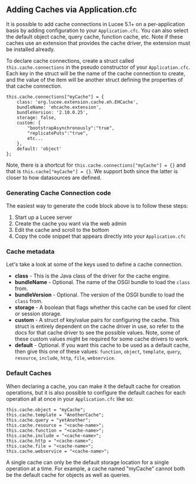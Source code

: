 <!--
{
  "title": "Adding Caches via Application.cfc",
  "id": "cookbook-caches-in-application-cfc",
  "related": [
    "tag-application"
  ],
  "categories": [
    "application",
    "cache"
  ],
  "menuTitle": "Adding Caches",
  "description": "How to add per-application caches via Application.cfc in Lucee.",
  "keywords": [
    "Caches",
    "Application.cfc",
    "Per-application caches",
    "Cache connections",
    "Default caches",
    "Lucee"
  ]
}
-->
## Adding Caches via Application.cfc

It is possible to add cache connections in Lucee 5.1+ on a per-application basis by adding configuration to your `Application.cfc`. You can also select the default object cache, query cache, function cache, etc. Note if these caches use an extension that provides the cache driver, the extension must be installed already.

To declare cache connections, create a struct called `this.cache.connections` in the pseudo constructor of your `Application.cfc`. Each key in the struct will be the name of the cache connection to create, and the value of the item will be another struct defining the properties of that cache connection.

```lucee
this.cache.connections["myCache"] = {
    class: 'org.lucee.extension.cache.eh.EHCache',
    bundleName: 'ehcache.extension',
    bundleVersion: '2.10.0.25',
    storage: false,
    custom: {
        "bootstrapAsynchronously":"true",
        "replicatePuts":"true",
        etc...
    },
    default: 'object'
};
```

Note, there is a shortcut for `this.cache.connections["myCache"] = {}` and that is `this.cache["myCache"] = {}`. We support both since the latter is closer to how datasources are defined.

### Generating Cache Connection code

The easiest way to generate the code block above is to follow these steps:

1. Start up a Lucee server
2. Create the cache you want via the web admin
3. Edit the cache and scroll to the bottom
4. Copy the code snippet that appears directly into your `Application.cfc`

### Cache metadata

Let's take a look at some of the keys used to define a cache connection.

* **class** - This is the Java class of the driver for the cache engine.
* **bundleName** - Optional. The name of the OSGI bundle to load the `class` from.
* **bundleVersion** - Optional. The version of the OSGI bundle to load the `class` from.
* **storage** - A boolean that flags whether this cache can be used for client or session storage.
* **custom** - A struct of key/value pairs for configuring the cache. This struct is entirely dependent on the cache driver in use, so refer to the docs for that cache driver to see the possible values. Note, some of these custom values might be required for some cache drivers to work.
* **default** - Optional. If you want this cache to be used as a default cache, then give this one of these values: `function`, `object`, `template`, `query`, `resource`, `include`, `http`, `file`, `webservice`.

### Default Caches

When declaring a cache, you can make it the default cache for creation operations, but it is also possible to configure the default caches for each operation all at once in your `Application.cfc` like so:
```lucee
this.cache.object = "myCache";
this.cache.template = "AnotherCache";
this.cache.query = "yetAnother";
this.cache.resource = "<cache-name>";
this.cache.function = "<cache-name>";
this.cache.include = "<cache-name>";
this.cache.http = "<cache-name>";
this.cache.file = "<cache-name>";
this.cache.webservice = "<cache-name>";
```

A single cache can only be the default storage location for a single operation at a time. For example, a cache named "myCache" cannot both be the default cache for objects as well as queries.